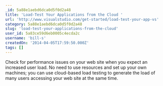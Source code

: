 ```yaml
---
_id: 5a88e1aebd6dca0d5f0d2a48
title: 'Load-Test Your Applications from the Cloud '
url: 'http://www.visualstudio.com/get-started/load-test-your-app-vs'
category: 5a88e1aebd6dca0d5f0d2a48
slug: 'load-test-your-applications-from-the-cloud'
user_id: 5a83ce59d6eb0005c4ecda2c
username: 'bill-s'
createdOn: '2014-04-05T17:59:50.000Z'
tags: []
---
```


Check for performance issues on your web site when you expect an increased user load. No need to use resources and set up your own machines; you can use cloud-based load testing to generate the load of many users accessing your web site at the same time.
